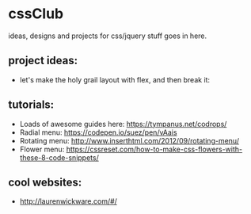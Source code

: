 # cssClub
ideas, designs and projects for css/jquery stuff goes in here.

## project ideas:

- let's make the holy grail layout with flex, and then break it: 

## tutorials:
- Loads of awesome guides here: https://tympanus.net/codrops/
- Radial menu: https://codepen.io/suez/pen/vAais
- Rotating menu: http://www.inserthtml.com/2012/09/rotating-menu/
- Flower menu: https://cssreset.com/how-to-make-css-flowers-with-these-8-code-snippets/

 ## cool websites:

- http://laurenwickware.com/#/






